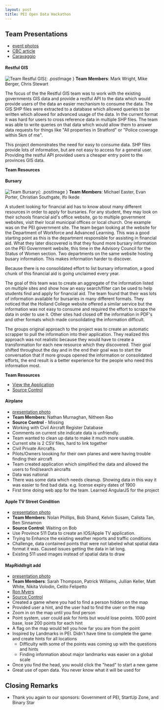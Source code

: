 ```yaml
---
layout: post
title: PEI Open Data Hackathon
---
```


## Team Presentations
* [event photos](https://www.flickr.com/photos/100794919@N05/albums/72157663224471673)
* [CBC article](http://www.cbc.ca/news/canada/prince-edward-island/data-computer-apps-open-government-1.3478962)
* [Caravaggio](https://twitter.com/30_for_60/status/706992363185577985)

#### Restful GIS 
![Team Restful GIS](https://farm2.staticflickr.com/1489/24938363134_e142478510_z.jpg "Mark Wright presenting Address Liberation project"){: .postImage } 
**Team Members**: Mark Wright, Mike Berger, Chris Stewart

The focus of the the Restful GIS team was to work with the existing governments GIS data and provide a restful API to 
the data which would provide users of the data an easier mechanism to consume the data. The GIS SHP files were extracted 
to a database which allowed queries to be written which allowed for advanced usage of the data. In the current format it 
was hard for users to cross reference data in multiple SHP files. The team was able to write queries on that data which 
would allow them to answer data requests for things like "All properties in Stratford" or "Police coverage within 5km of 
me". 

This project demonstrates the need for easy to consume data. SHP files provide lots of information, but are not 
easy to access for a general user. Providing the restful API provided users a cheaper entry point to the provinces GIS 
data.

**Team Resources**

#### Bursary
![Team Bursary](https://farm2.staticflickr.com/1501/25542728046_334649dd05_n.jpg "Christian Southgate presenting for the Bursary Team"){: .postImage }
**Team Members**: Michael Easter, Evan Porter, Christian Southgate, Ifo Ikede

A student looking for financial aid has to know about many different resources in order to apply for bursaries. For any
student, they may look on their schools financial aid's office website, go to multiple government websites, visit
their local municipal offices or local church. One example was on the PEI government site. The team began looking at the 
website for the Department of Workforce and Advanced Learning. This was a good starting point as this is the department 
responsible for assisting in financial aid. What they later discovered is that they found more bursary information on 
the PEI Government website, this time in the Advisory Council for the Status of Women section. Two departments on the 
same website hosting busary information. This makes information harder to discover.

Because there is no consolidated effort to list bursary information, a good chunk of this financial aid is going 
unclaimed every year. 

The goal of this team was to create an aggregate of the information listed on multiple sites and show how an easy 
search/filter can be used to help students find and apply for financial aid. The team found that their was lots of 
information available for bursaries in many different formats. They noticed that the Holland College website offered a 
similar service but the information was not easy to consume and required the effort to scrape the data in order to use 
it. Other sites had closed off the information in PDF's and other formats which made consolidating the information 
difficult.

The groups original approach to the project was to create an automatic scrapper to pull the information into their
application. They realized this approach was not realistic because they would have to create a transformation for each
new resource which they discovered. Their goal shifted throughout the day and in the end their goal was to start the 
conversation that if more groups opened the information or consolidated efforts, the end result is a better experience
for the people who need this information most.

**Team Resources**
* [View the Application](http://peidevs.github.io/OpenDataBookClub/bursary/)
* [Source Control](https://github.com/peidevs/OpenDataBookClub/tree/gh-pages/bursary)


#### Airplane
* [presentation photo](https://www.flickr.com/photos/100794919@N05/25273254090/in/album-72157663224471673/)
* **Team Members**: Nathan Murnaghan, Nitheen Rao
* **Source Control** - Missing
* Working with Civil Aircraft Register Database
* Comments on current site indicate data is unfriendly.
* Team wanted to clean up data to make it much more usable. 
* Current site is 2 CSV files, hard to link together
* Civil Private Aircrafts.
* Pilots/Owners loooking for their own planes and were having trouble finding their aircraft
* Team created application which simplified the data and allowed the users to find/search aircrafts
* Data was national
* There was some data which needs cleanup. Showing data in this way it was easier to find bad data. e.g. license expiry dates of 1900
* First time doing web app for the team. Learned AngularJS for the project

#### Apple TV Street Condition
* [presentation photo](https://www.flickr.com/photos/100794919@N05/25450302532/in/album-72157663224471673/)
* **Team Members**: Nolan Phillips, Bob Shand, Kelvin Susam, Calista Tan, Ben Sinnamon
* **Source Control**: Waiting on Bob
* Use Province 511 Data to create an IOS/Apple TV application.
* Trying to Enhance the existing weather reports and traffic conditions
* Challenge, data contained points that were not labeled what spatial data format it was. Caused issues getting the data in lat long. 
* Existing 511 used images instead of spatial data to draw 

#### MapRiddlrgit add
* [presentation photo](https://www.flickr.com/photos/100794919@N05/25273253320/in/album-72157663224471673/)
* **Team Members**: Sarah Thompson, Patrick Williams, Jullian Keller, Matt White, Nikita Volodin, Celito Felipetto
* [Ron Myers](https://www.flickr.com/photos/100794919@N05/25450295822/in/album-72157663224471673/)
* [Source Control](https://github.com/MatthewWhite/MapRiddlr)
* Created a game where you had to find a person hidden on the map
* Provided user a hint, and the user had to find the user on the map
* Zoom in on the map until you find person
* Point system, user could ask for hints but would lose points. 1000 point base, lose 200 points for each hint
* A flag on the map would tell you how far you are from the point
* Inspired by Landmarks in PEI. Didn't have time to complete the game and create hints for all locations
    *  Difficulty with some of the points was coming up with the questions and hints
    *  Finding information about major landmarks was easier on a global scale
* Once you find the head, you would click the "head" to start a new game
* Great use of open data. You never know what it will be used for

## Closing Remarks
 * Thank you again to our sponsors: Government of PEI, StartUp Zone, and Binary Star

